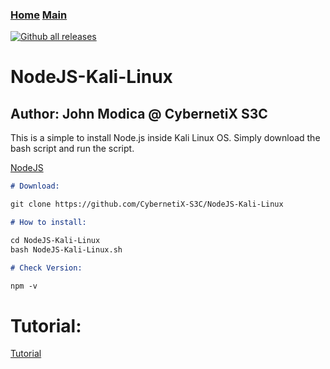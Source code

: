 ### [Home](https://CybernetiX-S3C.github.io)   [Main](https://CybernetiX-S3C.github.io/main)
[![Github all releases](https://img.shields.io/github/downloads/Naereen/StrapDown.js/total.svg)](https://GitHub.com/Cybernetix-S3C/NodeJS-Kali_linux)

# NodeJS-Kali-Linux

## Author: John Modica @ CybernetiX S3C

This is a simple to install Node.js inside Kali Linux OS. Simply download the bash script and run the script.

[NodeJS](https://github.com/CybernetiX-S3C/NodeJS-Kali-Linux)
```markdown
# Download:

git clone https://github.com/CybernetiX-S3C/NodeJS-Kali-Linux

# How to install:

cd NodeJS-Kali-Linux
bash NodeJS-Kali-Linux.sh

# Check Version:

npm -v
```

# Tutorial:
[Tutorial](https://www.youtube.com/watch?v=h73JhQCmDmc)
